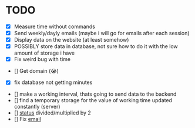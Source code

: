 # TODO

- [x] Measure time without commands
- [x] Send weekly/dayly emails (maybe i will go for emails after each session)
- [x] Display data on the website (at least somehow)
- [x] POSSIBLY store data in database, not sure how to do it with the low amount of storage i have
- [x] Fix weird bug with time
- [] Get domain (:sob:)
- [x] fix database not getting minutes
- [] make a working interval, thats going to send data to the backend
- [] find a temporary storage for the value of working time updated constantly (server)
- [] [status](../src/time/status.ts) divided/multiplied by 2
- [] Fix [email](../src/email/session_end.ts)
